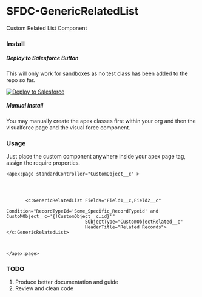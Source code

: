 # SFDC-GenericRelatedList
Custom Related List Component


### Install

##### Deploy to Salesforce Button

This will only work for sandboxes as no test class has been added to the repo so far.

<a href="https://githubsfdeploy.herokuapp.com?owner=anyei&repo=SFDC-GenericRelatedList">
  <img alt="Deploy to Salesforce"
       src="https://raw.githubusercontent.com/afawcett/githubsfdeploy/master/src/main/webapp/resources/img/deploy.png">
</a>

##### Manual Install

You may manually create the apex classes first within your org and then the visualforce page and the visual force component. 

### Usage
Just place the custom component anywhere inside your apex page tag, assign the require properties.


```
<apex:page standardController="CustomObject__c" >
    
    
    
    
       <c:GenericRelatedList Fields="Field1__c,Field2__c" 
                             Condition="RecordTypeId='Some_Specific_RecordTypeid' and CustoMObject__c='{!CustomObject__c.id}'" 
                             SObjectType="CustomObjectRelated__c" 
                             HeaderTitle="Related Records"></c:GenericRelatedList>

    
  
</apex:page>
```


### TODO
1. Produce better documentation and guide
2. Review and clean code
